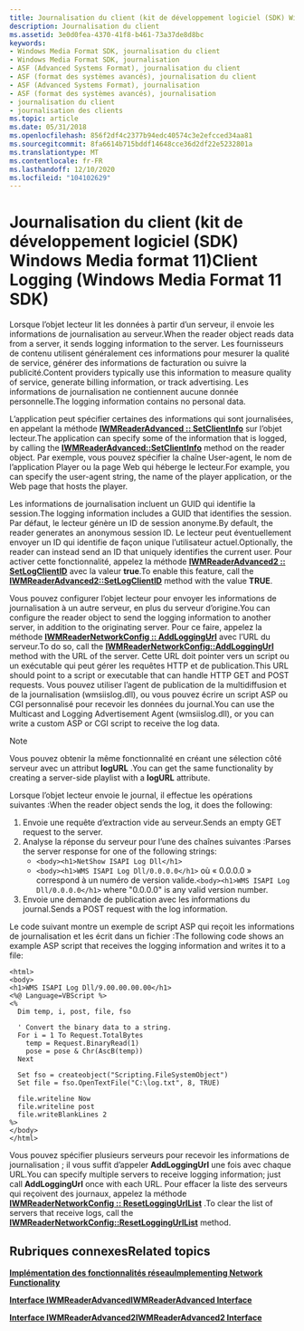 ```yaml
---
title: Journalisation du client (kit de développement logiciel (SDK) Windows Media format 11)
description: Journalisation du client
ms.assetid: 3e0d0fea-4370-41f8-b461-73a37de8d8bc
keywords:
- Windows Media Format SDK, journalisation du client
- Windows Media Format SDK, journalisation
- ASF (Advanced Systems Format), journalisation du client
- ASF (format des systèmes avancés), journalisation du client
- ASF (Advanced Systems Format), journalisation
- ASF (format des systèmes avancés), journalisation
- journalisation du client
- journalisation des clients
ms.topic: article
ms.date: 05/31/2018
ms.openlocfilehash: 856f2df4c2377b94edc40574c3e2efcced34aa81
ms.sourcegitcommit: 8fa6614b715bddf14648cce36d2df22e5232801a
ms.translationtype: MT
ms.contentlocale: fr-FR
ms.lasthandoff: 12/10/2020
ms.locfileid: "104102629"
---
```

# <a name="client-logging-windows-media-format-11-sdk"></a><span data-ttu-id="f484e-111">Journalisation du client (kit de développement logiciel (SDK) Windows Media format 11)</span><span class="sxs-lookup"><span data-stu-id="f484e-111">Client Logging (Windows Media Format 11 SDK)</span></span>

<span data-ttu-id="f484e-112">Lorsque l’objet lecteur lit les données à partir d’un serveur, il envoie les informations de journalisation au serveur.</span><span class="sxs-lookup"><span data-stu-id="f484e-112">When the reader object reads data from a server, it sends logging information to the server.</span></span> <span data-ttu-id="f484e-113">Les fournisseurs de contenu utilisent généralement ces informations pour mesurer la qualité de service, générer des informations de facturation ou suivre la publicité.</span><span class="sxs-lookup"><span data-stu-id="f484e-113">Content providers typically use this information to measure quality of service, generate billing information, or track advertising.</span></span> <span data-ttu-id="f484e-114">Les informations de journalisation ne contiennent aucune donnée personnelle.</span><span class="sxs-lookup"><span data-stu-id="f484e-114">The logging information contains no personal data.</span></span>

<span data-ttu-id="f484e-115">L’application peut spécifier certaines des informations qui sont journalisées, en appelant la méthode [**IWMReaderAdvanced :: SetClientInfo**](/previous-versions/windows/desktop/api/Wmsdkidl/nf-wmsdkidl-iwmreaderadvanced-setclientinfo) sur l’objet lecteur.</span><span class="sxs-lookup"><span data-stu-id="f484e-115">The application can specify some of the information that is logged, by calling the [**IWMReaderAdvanced::SetClientInfo**](/previous-versions/windows/desktop/api/Wmsdkidl/nf-wmsdkidl-iwmreaderadvanced-setclientinfo) method on the reader object.</span></span> <span data-ttu-id="f484e-116">Par exemple, vous pouvez spécifier la chaîne User-agent, le nom de l’application Player ou la page Web qui héberge le lecteur.</span><span class="sxs-lookup"><span data-stu-id="f484e-116">For example, you can specify the user-agent string, the name of the player application, or the Web page that hosts the player.</span></span>

<span data-ttu-id="f484e-117">Les informations de journalisation incluent un GUID qui identifie la session.</span><span class="sxs-lookup"><span data-stu-id="f484e-117">The logging information includes a GUID that identifies the session.</span></span> <span data-ttu-id="f484e-118">Par défaut, le lecteur génère un ID de session anonyme.</span><span class="sxs-lookup"><span data-stu-id="f484e-118">By default, the reader generates an anonymous session ID.</span></span> <span data-ttu-id="f484e-119">Le lecteur peut éventuellement envoyer un ID qui identifie de façon unique l’utilisateur actuel.</span><span class="sxs-lookup"><span data-stu-id="f484e-119">Optionally, the reader can instead send an ID that uniquely identifies the current user.</span></span> <span data-ttu-id="f484e-120">Pour activer cette fonctionnalité, appelez la méthode [**IWMReaderAdvanced2 :: SetLogClientID**](/previous-versions/windows/desktop/api/Wmsdkidl/nf-wmsdkidl-iwmreaderadvanced2-setlogclientid) avec la valeur **true**.</span><span class="sxs-lookup"><span data-stu-id="f484e-120">To enable this feature, call the [**IWMReaderAdvanced2::SetLogClientID**](/previous-versions/windows/desktop/api/Wmsdkidl/nf-wmsdkidl-iwmreaderadvanced2-setlogclientid) method with the value **TRUE**.</span></span>

<span data-ttu-id="f484e-121">Vous pouvez configurer l’objet lecteur pour envoyer les informations de journalisation à un autre serveur, en plus du serveur d’origine.</span><span class="sxs-lookup"><span data-stu-id="f484e-121">You can configure the reader object to send the logging information to another server, in addition to the originating server.</span></span> <span data-ttu-id="f484e-122">Pour ce faire, appelez la méthode [**IWMReaderNetworkConfig :: AddLoggingUrl**](/previous-versions/windows/desktop/api/Wmsdkidl/nf-wmsdkidl-iwmreadernetworkconfig-addloggingurl) avec l’URL du serveur.</span><span class="sxs-lookup"><span data-stu-id="f484e-122">To do so, call the [**IWMReaderNetworkConfig::AddLoggingUrl**](/previous-versions/windows/desktop/api/Wmsdkidl/nf-wmsdkidl-iwmreadernetworkconfig-addloggingurl) method with the URL of the server.</span></span> <span data-ttu-id="f484e-123">Cette URL doit pointer vers un script ou un exécutable qui peut gérer les requêtes HTTP et de publication.</span><span class="sxs-lookup"><span data-stu-id="f484e-123">This URL should point to a script or executable that can handle HTTP GET and POST requests.</span></span> <span data-ttu-id="f484e-124">Vous pouvez utiliser l’agent de publication de la multidiffusion et de la journalisation (wmsiislog.dll), ou vous pouvez écrire un script ASP ou CGI personnalisé pour recevoir les données du journal.</span><span class="sxs-lookup"><span data-stu-id="f484e-124">You can use the Multicast and Logging Advertisement Agent (wmsiislog.dll), or you can write a custom ASP or CGI script to receive the log data.</span></span>

> [!Note]  
> <span data-ttu-id="f484e-125">Vous pouvez obtenir la même fonctionnalité en créant une sélection côté serveur avec un attribut **logURL** .</span><span class="sxs-lookup"><span data-stu-id="f484e-125">You can get the same functionality by creating a server-side playlist with a **logURL** attribute.</span></span>

 

<span data-ttu-id="f484e-126">Lorsque l’objet lecteur envoie le journal, il effectue les opérations suivantes :</span><span class="sxs-lookup"><span data-stu-id="f484e-126">When the reader object sends the log, it does the following:</span></span>

1.  <span data-ttu-id="f484e-127">Envoie une requête d’extraction vide au serveur.</span><span class="sxs-lookup"><span data-stu-id="f484e-127">Sends an empty GET request to the server.</span></span>
2.  <span data-ttu-id="f484e-128">Analyse la réponse du serveur pour l’une des chaînes suivantes :</span><span class="sxs-lookup"><span data-stu-id="f484e-128">Parses the server response for one of the following strings:</span></span>
    -   `<body><h1>NetShow ISAPI Log Dll</h1>`
    -   <span data-ttu-id="f484e-129">`<body><h1>WMS ISAPI Log Dll/0.0.0.0</h1>` où « 0.0.0.0 » correspond à un numéro de version valide.</span><span class="sxs-lookup"><span data-stu-id="f484e-129">`<body><h1>WMS ISAPI Log Dll/0.0.0.0</h1>` where "0.0.0.0" is any valid version number.</span></span>
3.  <span data-ttu-id="f484e-130">Envoie une demande de publication avec les informations du journal.</span><span class="sxs-lookup"><span data-stu-id="f484e-130">Sends a POST request with the log information.</span></span>

<span data-ttu-id="f484e-131">Le code suivant montre un exemple de script ASP qui reçoit les informations de journalisation et les écrit dans un fichier :</span><span class="sxs-lookup"><span data-stu-id="f484e-131">The following code shows an example ASP script that receives the logging information and writes it to a file:</span></span>


```
<html>
<body>
<h1>WMS ISAPI Log Dll/9.00.00.00.00</h1>
<%@ Language=VBScript %>
<%
  Dim temp, i, post, file, fso

  ' Convert the binary data to a string.
  For i = 1 To Request.TotalBytes
    temp = Request.BinaryRead(1)
    pose = pose & Chr(AscB(temp))
  Next

  Set fso = createobject("Scripting.FileSystemObject")
  Set file = fso.OpenTextFile("C:\log.txt", 8, TRUE)

  file.writeline Now
  file.writeline post
  file.writeBlankLines 2 
%>
</body>
</html>
```



<span data-ttu-id="f484e-132">Vous pouvez spécifier plusieurs serveurs pour recevoir les informations de journalisation ; il vous suffit d’appeler **AddLoggingUrl** une fois avec chaque URL.</span><span class="sxs-lookup"><span data-stu-id="f484e-132">You can specify multiple servers to receive logging information; just call **AddLoggingUrl** once with each URL.</span></span> <span data-ttu-id="f484e-133">Pour effacer la liste des serveurs qui reçoivent des journaux, appelez la méthode [**IWMReaderNetworkConfig :: ResetLoggingUrlList**](/previous-versions/windows/desktop/api/Wmsdkidl/nf-wmsdkidl-iwmreadernetworkconfig-resetloggingurllist) .</span><span class="sxs-lookup"><span data-stu-id="f484e-133">To clear the list of servers that receive logs, call the [**IWMReaderNetworkConfig::ResetLoggingUrlList**](/previous-versions/windows/desktop/api/Wmsdkidl/nf-wmsdkidl-iwmreadernetworkconfig-resetloggingurllist) method.</span></span>

## <a name="related-topics"></a><span data-ttu-id="f484e-134">Rubriques connexes</span><span class="sxs-lookup"><span data-stu-id="f484e-134">Related topics</span></span>

<dl> <dt>

[<span data-ttu-id="f484e-135">**Implémentation des fonctionnalités réseau**</span><span class="sxs-lookup"><span data-stu-id="f484e-135">**Implementing Network Functionality**</span></span>](implementing-network-functionality.md)
</dt> <dt>

[<span data-ttu-id="f484e-136">**Interface IWMReaderAdvanced**</span><span class="sxs-lookup"><span data-stu-id="f484e-136">**IWMReaderAdvanced Interface**</span></span>](/previous-versions/windows/desktop/api/wmsdkidl/nn-wmsdkidl-iwmreaderadvanced)
</dt> <dt>

[<span data-ttu-id="f484e-137">**Interface IWMReaderAdvanced2**</span><span class="sxs-lookup"><span data-stu-id="f484e-137">**IWMReaderAdvanced2 Interface**</span></span>](/previous-versions/windows/desktop/api/wmsdkidl/nn-wmsdkidl-iwmreaderadvanced2)
</dt> </dl>

 

 





